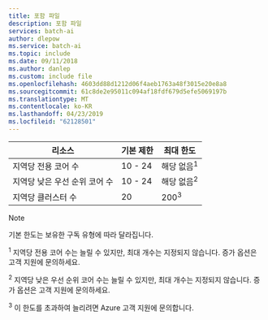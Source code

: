 ```yaml
---
title: 포함 파일
description: 포함 파일
services: batch-ai
author: dlepow
ms.service: batch-ai
ms.topic: include
ms.date: 09/11/2018
ms.author: danlep
ms.custom: include file
ms.openlocfilehash: 4603dd88d1212d06f4aeb1763a48f3015e20e8a8
ms.sourcegitcommit: 61c8de2e95011c094af18fdf679d5efe5069197b
ms.translationtype: MT
ms.contentlocale: ko-KR
ms.lasthandoff: 04/23/2019
ms.locfileid: "62128501"
---
```

| **리소스** | **기본 제한** | **최대 한도** |
| --- | --- | --- |
| 지역당 전용 코어 수 | 10 - 24 | 해당 없음<sup>1</sup> |
| 지역당 낮은 우선 순위 코어 수 | 10 - 24 | 해당 없음<sup>2</sup> |
| 지역당 클러스터 수 | 20 | 200<sup>3</sup> |

> [!NOTE]
> 기본 한도는 보유한 구독 유형에 따라 달라집니다.

<sup>1</sup> 지역당 전용 코어 수는 늘릴 수 있지만, 최대 개수는 지정되지 않습니다. 증가 옵션은 고객 지원에 문의하세요.

<sup>2</sup> 지역당 낮은 우선 순위 코어 수는 늘릴 수 있지만, 최대 개수는 지정되지 않습니다. 증가 옵션은 고객 지원에 문의하세요.

<sup>3</sup> 이 한도를 초과하여 늘리려면 Azure 고객 지원에 문의합니다.
